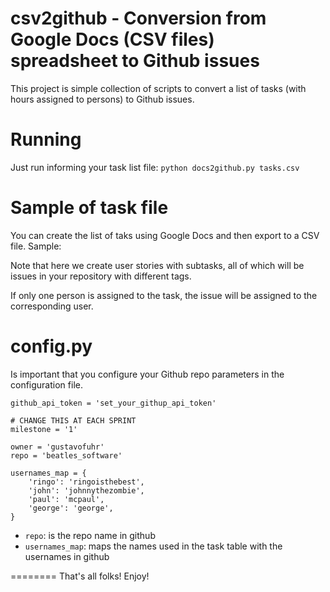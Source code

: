 csv2github - Conversion from Google Docs (CSV files) spreadsheet to Github issues
==========

This project is simple collection of scripts to convert a list of tasks 
(with hours assigned to persons) to Github issues. 

Running
==========
Just run informing your task list file:
```python docs2github.py tasks.csv```

Sample of task file
==========
You can create the list of taks using Google Docs and then export to
a CSV file. 
Sample:

Note that here we create user stories with subtasks, all of which will
be issues in your repository with different tags. 

If only one person is assigned to the task, the issue will be assigned
to the corresponding user.

config.py
==========
Is important that you configure your Github repo parameters in the configuration
file.

```
github_api_token = 'set_your_githup_api_token'

# CHANGE THIS AT EACH SPRINT
milestone = '1'

owner = 'gustavofuhr'
repo = 'beatles_software'

usernames_map = {
    'ringo': 'ringoisthebest',
    'john': 'johnnythezombie',
    'paul': 'mcpaul',
    'george': 'george',
}
```

- ```repo```: is the repo name in github
- ```usernames_map```: maps the names used in the task table with the usernames in github

========
That's all folks! Enjoy! 

